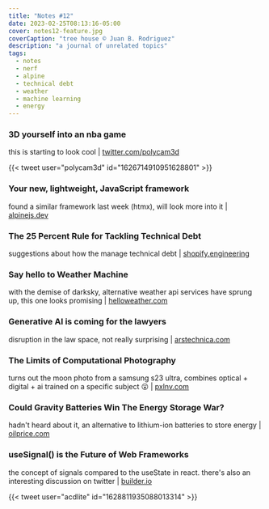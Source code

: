 ```yaml
---
title: "Notes #12"
date: 2023-02-25T08:13:16-05:00
cover: notes12-feature.jpg
coverCaption: "tree house © Juan B. Rodriguez"
description: "a journal of unrelated topics"
tags:
  - notes
  - nerf
  - alpine
  - technical debt
  - weather
  - machine learning
  - energy
---
```


### 3D yourself into an nba game

this is starting to look cool | [twitter.com/polycam3d](https://twitter.com/polycam3d/status/1626714910951628801?s=61&t=luWcGwAOSqGwIGXX0Wuj6g)

{{< tweet user="polycam3d" id="1626714910951628801" >}}

### Your new, lightweight, JavaScript framework

found a similar framework last week (htmx), will look more into it | [alpinejs.dev](https://alpinejs.dev/)

### The 25 Percent Rule for Tackling Technical Debt

suggestions about how the manage technical debt | [shopify.engineering](https://shopify.engineering/technical-debt-25-percent-rule)

### Say hello to Weather Machine

with the demise of darksky, alternative weather api services have sprung up, this one looks promising | [helloweather.com](https://helloweather.com/blog/introducing-weather-machine)

### Generative AI is coming for the lawyers

disruption in the law space, not really surprising | [arstechnica.com](https://arstechnica.com/information-technology/2023/02/generative-ai-is-coming-for-the-lawyers/)

### The Limits of Computational Photography

turns out the moon photo from a samsung s23 ultra, combines optical + digital + ai trained on a specific subject 😮 | [pxlnv.com](https://pxlnv.com/linklog/computational-photography-limits/)

### Could Gravity Batteries Win The Energy Storage War?

hadn't heard about it, an alternative to lithium-ion batteries to store energy | [oilprice.com](https://oilprice.com/Energy/Energy-General/Could-Gravity-Batteries-Win-The-Energy-Storage-War.html)

### useSignal() is the Future of Web Frameworks

the concept of signals compared to the useState in react. there's also an interesting discussion on twitter | [builder.io](https://www.builder.io/blog/usesignal-is-the-future-of-web-frameworks)

{{< tweet user="acdlite" id="1628811935088013314" >}}
